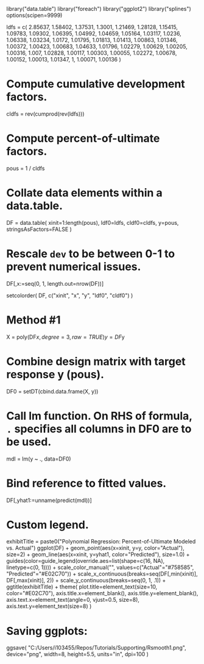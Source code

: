 library("data.table")
library("foreach")
library("ggplot2")
library("splines")
options(scipen=9999)

ldfs = c(
    2.85637, 1.58402, 1.37531, 1.3001, 1.21469, 1.28128, 1.15415, 1.09783, 1.09302, 
    1.06395, 1.04992, 1.04659, 1.05164, 1.03117, 1.0236, 1.06338, 1.03234, 1.0172, 
    1.01795, 1.01813, 1.01413, 1.00863, 1.01346, 1.00372, 1.00423, 1.00683, 1.04633, 
    1.01796, 1.02279, 1.00629, 1.00205, 1.00316, 1.007, 1.02828, 1.00117, 1.00303, 
    1.00055, 1.02272, 1.00678, 1.00152, 1.00013, 1.01347, 1, 1.00071, 1.00136
)

# Compute cumulative development factors.
cldfs = rev(cumprod(rev(ldfs)))

# Compute percent-of-ultimate factors. 
pous = 1 / cldfs

# Collate data elements within a data.table.
DF = data.table(
    xinit=1:length(pous), ldf0=ldfs, cldf0=cldfs, y=pous, 
    stringsAsFactors=FALSE
)

# Rescale `dev` to be between 0-1 to prevent numerical issues. 
DF[,x:=seq(0, 1, length.out=nrow(DF))]

setcolorder(
    DF, c("xinit", "x", "y", "ldf0", "cldf0")
)

# Method #1
X = poly(DF$x, degree=3, raw=TRUE)
y = DF$y

# Combine design matrix with target response y (pous).
DF0 = setDT(cbind.data.frame(X, y))

# Call lm function. On RHS of formula, `.` specifies all columns in DF0 are to be used. 
mdl = lm(y ~ ., data=DF0)

# Bind reference to fitted values.
DF[,yhat1:=unname(predict(mdl))]


# Custom legend.
exhibitTitle = paste0("Polynomial Regression: Percent-of-Ultimate Modeled vs. Actual")
ggplot(DF) + 
    geom_point(aes(x=xinit, y=y, color="Actual"),  size=2) +
    geom_line(aes(x=xinit, y=yhat1, color="Predicted"), size=1.0) + 
    guides(color=guide_legend(override.aes=list(shape=c(16, NA), linetype=c(0, 1)))) +
    scale_color_manual("", values=c("Actual"="#758585", "Predicted"="#E02C70")) +
    scale_x_continuous(breaks=seq(DF[,min(xinit)], DF[,max(xinit)], 2)) + 
    scale_y_continuous(breaks=seq(0, 1, .1)) + ggtitle(exhibitTitle) +
    theme(
        plot.title=element_text(size=10, color="#E02C70"), 
        axis.title.x=element_blank(), axis.title.y=element_blank(), 
        axis.text.x=element_text(angle=0, vjust=0.5, size=8),
        axis.text.y=element_text(size=8)
        )






# Saving ggplots:
ggsave(
    "C:/Users/i103455/Repos/Tutorials/Supporting/Rsmooth1.png", 
    device="png", width=8, height=5.5, units="in", dpi=100
    )